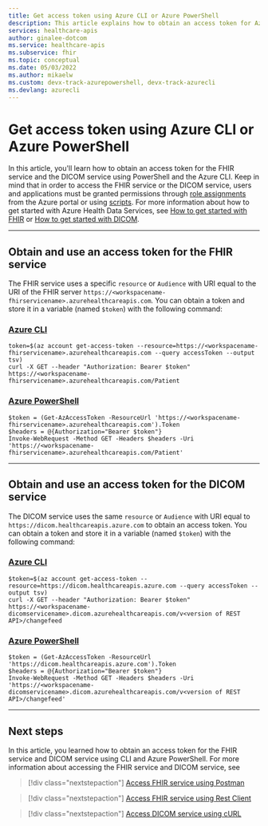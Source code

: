 ```yaml
---
title: Get access token using Azure CLI or Azure PowerShell
description: This article explains how to obtain an access token for Azure Health Data Services using the Azure CLI or Azure PowerShell.
services: healthcare-apis
author: ginalee-dotcom
ms.service: healthcare-apis
ms.subservice: fhir
ms.topic: conceptual
ms.date: 05/03/2022
ms.author: mikaelw
ms.custom: devx-track-azurepowershell, devx-track-azurecli 
ms.devlang: azurecli
---
```


# Get access token using Azure CLI or Azure PowerShell

In this article, you'll learn how to obtain an access token for the FHIR service and the DICOM service using PowerShell and the Azure CLI. Keep in mind that in order to access the FHIR service or the DICOM service, users and applications must be granted permissions through [role assignments](configure-azure-rbac.md) from the Azure portal or using [scripts](configure-azure-rbac-using-scripts.md). For more information about how to get started with Azure Health Data Services, see [How to get started with FHIR](./../healthcare-apis/fhir/get-started-with-fhir.md) or [How to get started with DICOM](./../healthcare-apis/dicom/get-started-with-dicom.md). 

---
## Obtain and use an access token for the FHIR service

The FHIR service uses a specific `resource`  or `Audience` with URI equal to the URI of the FHIR server `https://<workspacename-fhirservicename>.azurehealthcareapis.com`. You can obtain a token and store it in a variable (named `$token`) with the following command:

### [Azure CLI](#tab/azure-cli)

```azurecli-interactive
token=$(az account get-access-token --resource=https://<workspacename-fhirservicename>.azurehealthcareapis.com --query accessToken --output tsv)
curl -X GET --header "Authorization: Bearer $token" https://<workspacename-fhirservicename>.azurehealthcareapis.com/Patient
```

### [Azure PowerShell](#tab/azure-powershell)

```azurepowershell-interactive
$token = (Get-AzAccessToken -ResourceUrl 'https://<workspacename-fhirservicename>.azurehealthcareapis.com').Token
$headers = @{Authorization="Bearer $token"}
Invoke-WebRequest -Method GET -Headers $headers -Uri 'https://<workspacename-fhirservicename>.azurehealthcareapis.com/Patient'
```

---
## Obtain and use an access token for the DICOM service

The DICOM service uses the same `resource` or `Audience` with URI equal to `https://dicom.healthcareapis.azure.com` to obtain an access token. You can obtain a token and store it in a variable (named `$token`) with the following command:

### [Azure CLI](#tab/azure-cli)

```Azure CLICopy
$token=$(az account get-access-token --resource=https://dicom.healthcareapis.azure.com --query accessToken --output tsv)
curl -X GET --header "Authorization: Bearer $token"  https://<workspacename-dicomservicename>.dicom.azurehealthcareapis.com/v<version of REST API>/changefeed
```

### [Azure PowerShell](#tab/azure-powershell)

```azurepowershell-interactive
$token = (Get-AzAccessToken -ResourceUrl 'https://dicom.healthcareapis.azure.com').Token
$headers = @{Authorization="Bearer $token"}
Invoke-WebRequest -Method GET -Headers $headers -Uri 'https://<workspacename-dicomservicename>.dicom.azurehealthcareapis.com/v<version of REST API>/changefeed'
```

---
## Next steps

In this article, you learned how to obtain an access token for the FHIR service and DICOM service using CLI and Azure PowerShell. For more information about accessing the FHIR service and DICOM service, see 

>[!div class="nextstepaction"]
>[Access FHIR service using Postman](./fhir/use-postman.md)

>[!div class="nextstepaction"]
>[Access FHIR service using Rest Client](./fhir/using-rest-client.md)

>[!div class="nextstepaction"]
>[Access DICOM service using cURL](dicom/dicomweb-standard-apis-curl.md)
